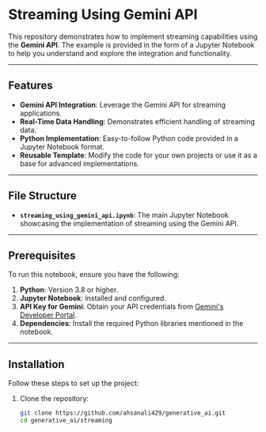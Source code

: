 # Streaming Using Gemini API

This repository demonstrates how to implement streaming capabilities using the **Gemini API**. The example is provided in the form of a Jupyter Notebook to help you understand and explore the integration and functionality.

---

## Features

- **Gemini API Integration**: Leverage the Gemini API for streaming applications.
- **Real-Time Data Handling**: Demonstrates efficient handling of streaming data.
- **Python Implementation**: Easy-to-follow Python code provided in a Jupyter Notebook format.
- **Reusable Template**: Modify the code for your own projects or use it as a base for advanced implementations.

---

## File Structure

- **`streaming_using_gemini_api.ipynb`**: 
  The main Jupyter Notebook showcasing the implementation of streaming using the Gemini API.

---

## Prerequisites

To run this notebook, ensure you have the following:

1. **Python**: Version 3.8 or higher.
2. **Jupyter Notebook**: Installed and configured.
3. **API Key for Gemini**: Obtain your API credentials from [Gemini's Developer Portal](https://www.gemini.com/).
4. **Dependencies**: Install the required Python libraries mentioned in the notebook.

---

## Installation

Follow these steps to set up the project:

1. Clone the repository:
   ```bash
   git clone https://github.com/ahsanali429/generative_ai.git
   cd generative_ai/streaming
